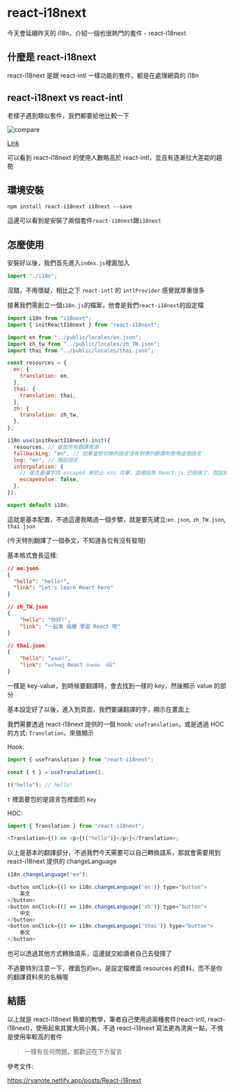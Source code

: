 # react-i18next

今天會延續昨天的 i18n，介紹一個也很熱門的套件 - react-i18next

## 什麼是 react-i18next

react-i18next 是跟 react-intl 一樣功能的套件，都是在處理網頁的 i18n

## react-i18next vs react-intl

老樣子遇到類似套件，我們都要給他比較一下

![compare]()

[Link](https://npmtrends.com/react-i18next-vs-react-intl)

可以看到 react-i18next 的使用人數略高於 react-intl，並且有逐漸拉大差距的趨勢

## 環境安裝

```
npm install react-i18next i18next --save
```

這邊可以看到是安裝了兩個套件`react-i18next`跟`i18next`

## 怎麼使用

安裝好以後，我們首先進入`index.js`裡面加入

```js
import "./i18n";
```

沒錯，不用懷疑，相比之下 `react-intl` 的 `intlProvider` 感覺就厚重很多

接著我們需創立一個`i18n.js`的檔案，他會是我們`react-i18next`的設定檔

```js
import i18n from "i18next";
import { initReactI18next } from "react-i18next";

import en from "../public/locales/en.json";
import zh_tw from "../public/locales/zh_TW.json";
import thai from "../public/locales/thai.json";

const resources = {
  en: {
    translation: en,
  },
  thai: {
    translation: thai,
  },
  zh: {
    translation: zh_tw,
  },
};

i18n.use(initReactI18next).init({
  resources, // 會是所有翻譯資源
  fallbackLng: "en", // 如果當前切換的語言沒有對應的翻譯則使用這個語言
  lng: "en", // 預設語言
  interpolation: {
    // 是否要讓字詞 escaped 來防止 xss 攻擊，這裡因為 React.js 已經做了，就設成 false即可
    escapeValue: false,
  },
});

export default i18n;
```

這就是基本配置，不過這邊我略過一個步驟，就是要先建立:`en.json`, `zh_TW.json`, `thai.json`

(今天特別翻譯了一個泰文，不知道各位有沒有發現)

基本格式會長這樣:

```json
// en.json
{
  "hello": "hello!",
  "link": "Let's learn React here"
}

// zh_TW.json
{
    "hello": "你好!",
    "link": "一起來 這裡 學習 React 吧"
}

// thai.json
{
    "hello": "สวัสดี!",
    "link": "มาเรียนรู้ React ด้วยกัน  ที่นี่"
}
```

一樣是 key-value，到時候要翻譯時，會去找到一樣的 key，然後顯示 value 的部分

基本設定好了以後，進入到頁面，我們要讓翻譯的字，顯示在畫面上

我們需要透過 react-i18next 提供的一個 hook: `useTranslation`，或是透過 HOC 的方式: `Translation`，來做顯示

Hook:

```js
import { useTranslation } from "react-i18next";

const { t } = useTranslation();

t("hello"); // hello!
```

`t` 裡面要包的是語言包裡面的 `Key`

HOC:

```js
import { Translation } from "react-i18next";

<Translation>{() => <p>{t("hello")}</p>}</Translation>;
```

以上是基本的翻譯部分，不過我們今天需要可以自己轉換語系，那就會需要用到 react-i18next 提供的 changeLanguage

```js
i18n.changeLanguage("en");

<button onClick={() => i18n.changeLanguage('en')} type="button">
    英文
</button>
<button onClick={() => i18n.changeLanguage('zh')} type="button">
    中文
</button>
<button onClick={() => i18n.changeLanguage('thai')} type="button">
    泰文
</button>
```

也可以透過其他方式轉換語系，這邊就交給讀者自己去發揮了

不過要特別注意一下，裡面包的`en`，是設定檔裡面 resources 的資料，而不是你的翻譯資料夾的名稱喔

## 結語

以上就是 react-i18next 簡單的教學，筆者自己使用過兩種套件(react-intl, react-i18next)，使用起來其實大同小異，不過 react-i18next 寫法更為清爽一點，不愧是使用率較高的套件

> 一樣有任何問題，都歡迎在下方留言

參考文件:

https://ryanote.netlify.app/posts/React-i18next
